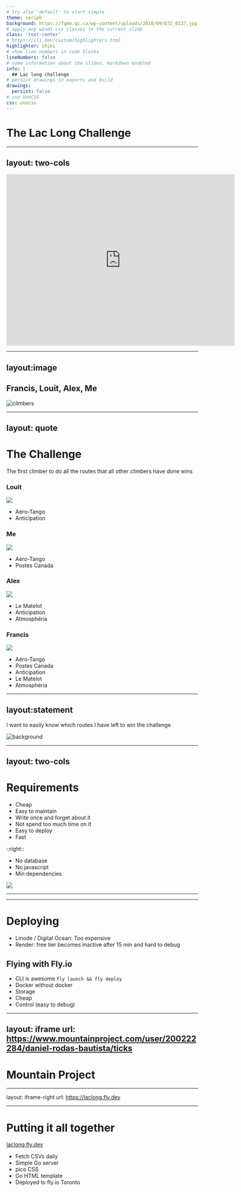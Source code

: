 ```yaml
---
# try also 'default' to start simple
theme: seriph
background: https://fqme.qc.ca/wp-content/uploads/2018/09/DJI_0137.jpg
# apply any windi css classes to the current slide
class: 'text-center'
# https://sli.dev/custom/highlighters.html
highlighter: shiki
# show line numbers in code blocks
lineNumbers: false
# some information about the slides, markdown enabled
info: |
  ## Lac long challenge
# persist drawings in exports and build
drawings:
  persist: false
# use UnoCSS
css: unocss
---
```


# The Lac Long Challenge


---
layout: two-cols
---
<iframe src="https://www.google.com/maps/embed?pb=!1m18!1m12!1m3!1d59082.044452870956!2d-72.12980152904402!3d46.80516983353783!2m3!1f0!2f0!3f0!3m2!1i1024!2i768!4f13.1!3m3!1m2!1s0x4cc70d86b268e54b%3A0xb51c1a8e86cd5aca!2sLac%20Long%20-%20Site%20d&#39;escalade%20de%20la%20FQME!5e0!3m2!1sen!2sca!4v1666126910612!5m2!1sen!2sca" width="600" height="450" style="border:0;" allowfullscreen="" loading="lazy" referrerpolicy="no-referrer-when-downgrade"></iframe>

---
layout:image
---
##  Francis, Louit, Alex, Me
![climbers](/lac-long-challenge-climbers.jpg)

---
layout: quote
---

# The Challenge

The first climber to do all the routes that all other climbers have done wins


<div class="flex justify-evenly">

<div class="" v-click>

### Louit
<img src="/louit.png" class="h-20 rounded shadow mr-4"/> 

- Aéro-Tango 
- Anticipation
</div>

<div class="" v-click>

### Me
<img src="/me.jpg" class="h-20 rounded shadow inline-block mr-4" /> 

- Aéro-Tango 
- Postes Canada  
</div>

<div class="" v-click>

### Alex
<img src="/alex.png" class="h-20 rounded shadow inline-block mr-4" /> 

- Le Matelot
- Anticipation
- Atmosphéria
</div>

<div class="" v-click>

### Francis  
<img src="/francis.png" class="h-20 rounded shadow inline-block mr-4" /> 

- Aéro-Tango 
- Postes Canada
- Anticipation
- Le Matelot
- Atmosphéria
</div>

</div>

---
layout:statement
---

I want to easily know which routes I have left to win the challenge

![background](/lac-long-background.jpg)

---
layout: two-cols 
---

# Requirements

- Cheap
- Easy to maintain 
- Write once and forget about it
- Not spend too much time on it
- Easy to deploy
- Fast

::right::

<v-click>

- No database
- No javascript
- Min dependencies

<img src="/aero-tango.jpg" class="h-90 rounded shadow inline-block mr-4" /> 
</v-click>

---
---
# Deploying

- Linode / Digital Ocean: Too expensive
- Render: free tier becomes inactive after 15 min and hard to debug

<v-click>

## Flying with Fly.io <logos-fly-icon class="text-6xl inline-block" /> 

- CLI is awesome `fly launch && fly deploy`
- Docker without docker
- Storage 
- Cheap 
- Control (easy to debug)
</v-click>

---
layout: iframe
url: https://www.mountainproject.com/user/200222284/daniel-rodas-bautista/ticks
---

# Mountain Project 

--- 
layout: iframe-right
url: https://laclong.fly.dev

---
# Putting it all together

[laclong.fly.dev](https://laclong.fly.dev)
- Fetch CSVs daily 
- Simple Go server <logos-gopher class="text-3xl" />
- pico CSS
- Go HTML template
- Deployed to fly.io Toronto <logos-fly-icon class="text-3xl" />






